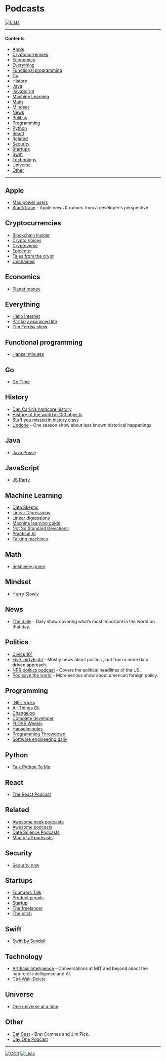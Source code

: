 # Podcasts

[![Lists](https://img.shields.io/badge/-more%20lists-0a0a0a.svg?style=flat&colorA=0a0a0a)](https://github.com/learn-anything/curated-lists#readme)

---

#### Contents

- [Apple](#apple)
- [Cryptocurrencies](#cryptocurrencies)
- [Economics](#economics)
- [Everything](#everything)
- [Functional programming](#functional-programming)
- [Go](#go)
- [History](#history)
- [Java](#java)
- [JavaScript](#javascript)
- [Machine Learning](#machine-learning)
- [Math](#math)
- [Mindset](#mindset)
- [News](#news)
- [Politics](#politics)
- [Programming](#programming)
- [Python](#python)
- [React](#react)
- [Related](#related)
- [Security](#security)
- [Startups](#startups)
- [Swift](#swift)
- [Technology](#technology)
- [Universe](#universe)
- [Other](#other)

---

## Apple

- [Mac power users](https://www.relay.fm/mpu)
- [StackTrace](https://stacktracepodcast.fm/) - Apple news & rumors from a developer's perspective.

## Cryptocurrencies

- [Blockchain Insider](http://bi.11fs.com/)
- [Crypto Voices](https://cryptovoices.com/)
- [Cryptoverse](https://player.fm/series/the-cryptoverse)
- [Epicenter](https://epicenter.tv/)
- [Tales from the crypt](https://talesfromthecrypt.libsyn.com/)
- [Unchained](http://unchainedpodcast.co/)

## Economics

- [Planet money](http://www.npr.org/sections/money/)

## Everything

- [Hello Internet](http://www.hellointernet.fm)
- [Partially examined life](https://partiallyexaminedlife.com/)
- [Tim Ferriss show](http://tim.blog/podcast/)

## Functional programming

- [Hansel minutes](https://hanselminutes.com/)

## Go

- [Go Time](https://changelog.com/gotime)

## History

- [Dan Carlin’s hardcore history](http://www.dancarlin.com/hardcore-history-series/)
- [History of the world in 100 objects](http://www.bbc.co.uk/programmes/b00nrtd2/episodes/downloads)
- [Stuff you missed in history class](http://www.missedinhistory.com/)
- [Undone](https://gimletmedia.com/undone/) - One season show about less known historical happenings.

## Java

- [Java Posse](http://javaposse.com/)

## JavaScript

- [JS Party](https://changelog.com/jsparty)

## Machine Learning

- [Data Skeptic](https://dataskeptic.com/)
- [Linear Digressions](http://lineardigressions.com/)
- [Linear digressions](http://lineardigressions.com/)
- [Machine learning guide](https://itunes.apple.com/us/podcast/machine-learning-guide/id1204521130)
- [Not So Standard Deviations](https://soundcloud.com/nssd-podcast)
- [Practical AI](https://changelog.com/practicalai)
- [Talking machines](http://www.thetalkingmachines.com/)

## Math

- [Relatively prime](https://briankoberlein.com/podcasts/)

## Mindset

- [Hurry Slowly](http://hurryslowly.co/)

## News

- [The daily](https://www.nytimes.com/podcasts/the-daily) - Daily show covering what’s most important in the world on that day.

## Politics

- [Civics 101](http://www.npr.org/podcasts/512508710/civics-101)
- [FiveThirtyEight](https://fivethirtyeight.com/tag/politics-podcast/) - Mostly news about politics , but from a more data driven approach.
- [NPR politics podcast](http://www.npr.org/podcasts/510310/npr-politics-podcast) - Covers the political headlines of the US.
- [Pod save the world](https://art19.com/shows/pod-save-the-world) - More serious show about american foreign policy.

## Programming

- [.NET rocks](https://www.dotnetrocks.com/)
- [All Things Git](https://www.allthingsgit.com/)
- [Changelog](https://changelog.com/)
- [Complete developer](http://completedeveloperpodcast.com/)
- [FLOSS Weekly](http://twit.tv/show/floss-weekly)
- [Hanselminutes](http://hanselminutes.com/)
- [Programming Throwdown](https://www.programmingthrowdown.com)
- [Software engineering daily](https://softwareengineeringdaily.com/)

## Python

- [Talk Python To Me](https://talkpython.fm/)

## React

- [The React Podcast](https://changelog.com/reactpodcast)

## Related

- [Awesome geek podcasts](https://github.com/guipdutra/awesome-geek-podcasts#readme)
- [Awesome podcasts](https://github.com/rShetty/awesome-podcasts#readme)
- [Data Science Podcasts](https://www.reddit.com/r/datascience/wiki/podcasts)
- [Map of all podcasts](http://www.muffin.works/podcastuniverse/)

## Security

- [Security now](https://twit.tv/shows/security-now)

## Startups

- [Founders Talk](https://changelog.com/founderstalk)
- [Product people](http://www.productpeople.tv/)
- [Startup](https://gimletmedia.com/startup/)
- [The freelancer](https://pjrvs.com/podcast/)
- [The pitch](https://thepitch.fm/)

## Swift

- [Swift by Sundell](https://overcast.fm/itunes1267161825/swift-by-sundell)

## Technology

- [Artificial Intelligence](https://overcast.fm/itunes1434243584/artificial-intelligence) - Conversations at MIT and beyond about the nature of intelligence and AI.
- [Ctrl-Walt-Delete](https://www.theverge.com/ctrl-walt-delete)

## Universe

- [One universe at a time](https://briankoberlein.com/podcasts/)

## Other

- [Dat Cast](https://dat-cast.hashbase.io/) - Bret Comnes and Jim Pick.
- [Day One Podcast](https://itunes.apple.com/us/podcast/the-day-one-podcast/id1366598938)

---

[![CC0](https://img.shields.io/badge/license-CC0-0a0a0a.svg?style=flat&colorA=0a0a0a)](https://creativecommons.org/publicdomain/zero/1.0/)
[![Lists](https://img.shields.io/badge/-more%20lists-0a0a0a.svg?style=flat&colorA=0a0a0a)](https://github.com/learn-anything/curated-lists#readme)
